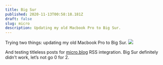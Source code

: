 ```yaml
---
title: Big Sur
published: 2020-11-13T00:58:18.181Z
draft: false
slug: micro
description: Updating my old Macbook Pro to Big Sur.
---
```


Trying two things: updating my old Macbook Pro to Big Sur.
![](/assets/images/2020/image_sqlhii.png)

And testing titleless posts for [micro.blog](https://micro.blog) RSS integration. Big Sur definitely didn’t work, let’s not go 0 for 2.
